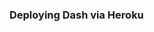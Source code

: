 ### Deploying Dash via Heroku

<!--  "![](readme_images/heroku_app.gif)" This comment was used to add the gif to readme file   -->

